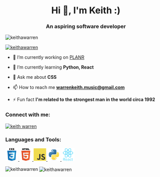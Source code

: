 <h1 align="center">Hi 👋, I'm Keith :)</h1>
<h3 align="center">An aspiring software developer</h3>

<p align="left"> <img src="https://komarev.com/ghpvc/?username=keithawarren&label=Profile%20views&color=0e75b6&style=flat" alt="keithawarren" /> </p>

<p align="left"> <a href="https://github.com/ryo-ma/github-profile-trophy"><img src="https://github-profile-trophy.vercel.app/?username=keithawarren" alt="keithawarren" /></a> </p>

- 🔭 I’m currently working on [PLANR](https://keithawarren.github.io/ApptPlanner/index.html)

- 🌱 I’m currently learning **Python, React**

- 💬 Ask me about **CSS**

- 📫 How to reach me **warrenkeith.music@gmail.com**

- ⚡ Fun fact **I'm related to the strongest man in the world circa 1992**

<h3 align="left">Connect with me:</h3>
<p align="left">
<a href="https://linkedin.com/in/keith warren" target="blank"><img align="center" src="https://raw.githubusercontent.com/rahuldkjain/github-profile-readme-generator/master/src/images/icons/Social/linked-in-alt.svg" alt="keith warren" height="30" width="40" /></a>
</p>

<h3 align="left">Languages and Tools:</h3>
<p align="left"> <a href="https://www.w3schools.com/css/" target="_blank" rel="noreferrer"> <img src="https://raw.githubusercontent.com/devicons/devicon/master/icons/css3/css3-original-wordmark.svg" alt="css3" width="40" height="40"/> </a> <a href="https://www.w3.org/html/" target="_blank" rel="noreferrer"> <img src="https://raw.githubusercontent.com/devicons/devicon/master/icons/html5/html5-original-wordmark.svg" alt="html5" width="40" height="40"/> </a> <a href="https://developer.mozilla.org/en-US/docs/Web/JavaScript" target="_blank" rel="noreferrer"> <img src="https://raw.githubusercontent.com/devicons/devicon/master/icons/javascript/javascript-original.svg" alt="javascript" width="40" height="40"/> </a> <a href="https://www.python.org" target="_blank" rel="noreferrer"> <img src="https://raw.githubusercontent.com/devicons/devicon/master/icons/python/python-original.svg" alt="python" width="40" height="40"/> </a> <a href="https://reactjs.org/" target="_blank" rel="noreferrer"> <img src="https://raw.githubusercontent.com/devicons/devicon/master/icons/react/react-original-wordmark.svg" alt="react" width="40" height="40"/> </a> </p>

<p><img align="left" src="https://github-readme-stats.vercel.app/api/top-langs?username=keithawarren&show_icons=true&locale=en&layout=compact" alt="keithawarren" /></p>

<p>&nbsp;<img align="center" src="https://github-readme-stats.vercel.app/api?username=keithawarren&show_icons=true&locale=en" alt="keithawarren" /></p>

